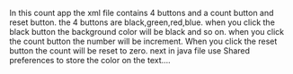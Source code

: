 In this count app the xml file contains 4 buttons and a count button and reset button.
the 4 buttons are black,green,red,blue.
when you click the black button the background color will be black and so on.
when you click the count button the number will be increment.
When you click the reset button the count will be reset to zero.
next in java file use Shared preferences to store the color on the text....
